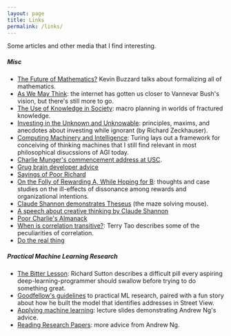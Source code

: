 ```yaml
---
layout: page
title: Links
permalink: /links/
---
```


Some articles and other media that I find interesting.

##### Misc
* [The Future of Mathematics?][buzz_future] Kevin Buzzard talks about formalizing all of mathematics.
* [As We May Think][as_we_may_think]: the internet has gotten us closer to Vannevar Bush's vision, but there's still more to go.
* [The Use of Knowledge in Society][use_of_knowledge]: macro planning in worlds of fractured knowledge.
* [Investing in the Unknown and Unknowable][uU]: principles, maxims, and anecdotes about investing while ignorant (by Richard Zeckhauser).
* [Computing Machinery and Intelligence][can_machines_think]: Turing lays out a framework for conceiving of thinking machines that I still find relevant in most philosophical disucssions of AGI today.
* [Charlie Munger's commencement address at USC][munger-commencement-usc].
* [Grug brain developer advice][grug]
* [Sayings of Poor Richard][poor_richard]
* [On the Folly of Rewarding A, While Hoping for B][folly]: thoughts and case studies on the ill-effects of dissonance among rewards and organizational intentions.
* [Claude Shannon demonstrates Theseus][theseus] (the maze solving mouse).
* [A speech about creative thinking by Claude Shannon][shannon_creative_thinking]
* [Poor Charlie's Almanack][poor_charlies_almanack]
* [When is correlation transitive?][transitive_correlation]: Terry Tao describes some of the peculiarities of correlation.
* [Do the real thing][real_thing]

##### Practical Machine Learning Research
  * [The Bitter Lesson][the_bitter_lesson]: Richard Sutton describes a difficult pill every aspiring deep-learning-programmer should swallow before trying to do something great.
  * [Goodfellow's guidelines][guidelines] to practical ML research, paired with a fun story about how he built the model that identifies addresses in Street View.
  * [Applying machine learning][ng-advice]: lecture slides demonstrating Andrew Ng's advice.
  * [Reading Research Papers][ng_papers]: more advice from Andrew Ng.


[the_bitter_lesson]: http://incompleteideas.net/IncIdeas/BitterLesson.html
[buzz_future]: https://www.youtube.com/watch?v=Dp-mQ3HxgDE&t=2s
[as_we_may_think]: https://www.theatlantic.com/magazine/archive/1945/07/as-we-may-think/303881/
[use_of_knowledge]: https://www.kysq.org/docs/Hayek_45.pdf
[can_machines_think]: https://watermark.silverchair.com/lix-236-433.pdf?token=AQECAHi208BE49Ooan9kkhW_Ercy7Dm3ZL_9Cf3qfKAc485ysgAAAuIwggLeBgkqhkiG9w0BBwagggLPMIICywIBADCCAsQGCSqGSIb3DQEHATAeBglghkgBZQMEAS4wEQQMSCuwYvyc3AkHWXhfAgEQgIIClaTNZLy48d9OpFyq8gyw4CwKLa1jH9mUmu0oVUPa3KgGbOes-67NEVLybByS5QjM-fb48EPBUbRQp4U9zsqc_8cE6erP98XIl-YyQDZtiXLlQ7FbF3FYYaJWBO8mkmzVXVvZeoVQnZaeApU5gsBetr9D4ABrrXf5g_sE7qGu8-tv3c0cFckhY82AcQGXuLDH5fBizL3hvyZKqXN_zCBbU3j5gon912lsjGI3p2o30g3nFM0OjDZBbbzJY5XbqIRxetZ0eXq0c2Uog527XC9nwoGKc6Y2_anbSmLdKAM_TWtX4bWGSPzzxr8UI8v9CmUrmbzV2qbpAo4K_VxfWi0iJHDj31x6w6SABhmvIrwAlaDA3YyaNDP3u_0i8B2lOkTqnRwuCZdawRBzch-QLJNE6SJghyy-bkrk_dCLb4GnNgCDBZoXsgcdFQw0czeTU6PMutvL3xgyo5SSHDO1wqAyIognV7V1Pf3V7gOGFSVleF30rIDTbpJHGnypD4YM3TjxEs4gudAHZQKAClW6XfO1cB4DoMn8zQItqLTDrPV63gp9H9soFEuDjtC92KA6ZkjYMQxO0m0Q48PCcybFwO1lBnaYL93vPTRkJTQIeBPJ07EdlKK__XRayF31xcHiJDcMyleVP13i4sTC34RGhicfkJI0gG737BzzPh3hbvYPdgrp4f7s4QR8jF594HRsFPPv0UirWDZcJfAxR0B8h6MeeMDoHWhRoO2S2sboKSwc3PdRxyhXHhgWEKqP6_Dxfx3dhCEUPPkcugkpQFaPO-RukUsGiytUXYMFiEXc56UmGS74Ojw7gAOBUbqTJ7lkut99zNb8td1ZeZ-VD30VmglhDNgzBi0ZNPU0K6IGUSExeNcXadau12U
[munger-commencement-usc]: https://youtu.be/5U0TE4oqj24
[guidelines]: https://www.deeplearningbook.org/contents/guidelines.html
[ng-advice]: https://cs229.stanford.edu/materials/ML-advice.pdf
[grug]: https://grugbrain.dev/
[poor_richard]: https://en.wikiquote.org/wiki/Poor_Richard%27s_Almanack
[folly]: https://web.mit.edu/curhan/www/docs/Articles/15341_Readings/Motivation/Kerr_Folly_of_rewarding_A_while_hoping_for_B.pdf
[uU]: https://scholar.harvard.edu/files/rzeckhauser/files/unknown_unknowable.pdf
[theseus]: https://youtu.be/_9_AEVQ_p74
[shannon_creative_thinking]: http://www1.ece.neu.edu/~naderi/Claude%20Shannon.html
[poor_charlies_almanack]: https://www.stripe.press/poor-charlies-almanack
[ng_papers]: https://www.youtube.com/watch?v=733m6qBH-jI
[transitive_correlation]: https://terrytao.wordpress.com/2014/06/05/when-is-correlation-transitive/
[real_thing]: https://www.scotthyoung.com/blog/2020/05/04/do-the-real-thing/
